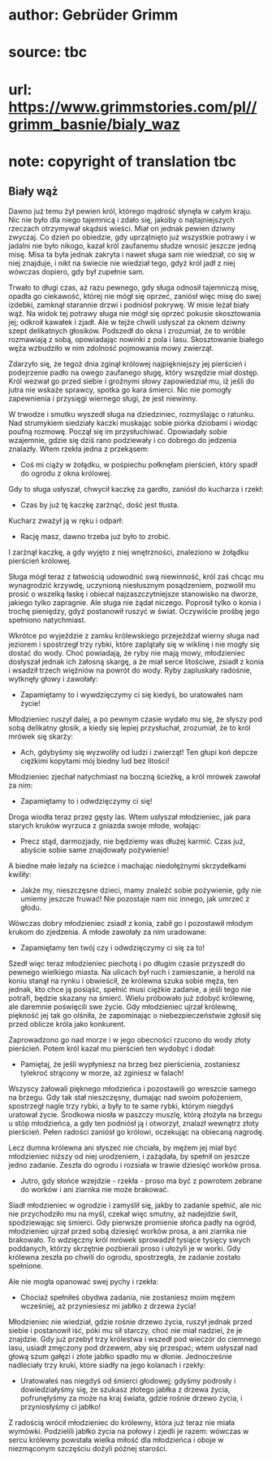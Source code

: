 # author: Gebrüder Grimm
# source: tbc
# url: https://www.grimmstories.com/pl//grimm_basnie/bialy_waz
# note: copyright of translation tbc

## Biały wąż 

Dawno już temu żył pewien król, którego mądrość słynęła w całym kraju.
Nic nie było dla niego tajemnicą i zdało się, jakoby o najtajniejszych
rzeczach otrzymywał skądsiś wieści. Miał on jednak pewien dziwny
zwyczaj. Co dzień po obiedzie, gdy uprzątnięto już wszystkie potrawy i w
jadalni nie było nikogo, kazał król zaufanemu słudze wnosić jeszcze
jedną misę. Misa ta była jednak zakryta i nawet sługa sam nie wiedział,
co się w niej znajduje, i nikt na świecie nie wiedział tego, gdyż król
jadł z niej wówczas dopiero, gdy był zupełnie sam.

Trwało to długi czas, aż razu pewnego, gdy sługa odnosił tajemniczą
misę, opadła go ciekawość, której nie mógł się oprzeć, zaniósł więc misę
do swej izdebki, zamknął starannie drzwi i podniósł pokrywę. W misie
leżał biały wąż. Na widok tej potrawy sługa nie mógł się oprzeć pokusie
skosztowania jej; odkroił kawałek i zjadł. Ale w tejże chwili usłyszał
za oknem dziwny szept delikatnych głosików. Podszedł do okna i
zrozumiał, że to wróble rozmawiają z sobą, opowiadając nowinki z pola i
lasu. Skosztowanie białego węża wzbudziło w nim zdolność pojmowania mowy
zwierząt.

Zdarzyło się, że tegoż dnia zginął królowej najpiękniejszy jej pierścień
i podejrzenie padło na owego zaufanego sługę, który wszędzie miał
dostęp. Król wezwał go przed siebie i groźnymi słowy zapowiedział mu, iż
jeśli do jutra nie wskaże sprawcy, spotka go kara śmierci. Nic nie
pomogły zapewnienia i przysięgi wiernego sługi, że jest niewinny.

W trwodze i smutku wyszedł sługa na dziedziniec, rozmyślając o ratunku.
Nad strumykiem siedziały kaczki muskając sobie piórka dziobami i wiodąc
poufną rozmowę. Począł się im przysłuchiwać. Opowiadały sobie wzajemnie,
gdzie się dziś rano podziewały i co dobrego do jedzenia znalazły. Wtem
rzekła jedna z przekąsem:

- Coś mi ciąży w żołądku, w pośpiechu połknęłam pierścień, który spadł
do ogrodu z okna królowej.

Gdy to sługa usłyszał, chwycił kaczkę za gardło, zaniósł do kucharza i
rzekł:

- Czas by już tę kaczkę zarżnąć, dość jest tłusta.

Kucharz zważył ją w ręku i odparł:

- Rację masz, dawno trzeba już było to zrobić.

I zarżnął kaczkę, a gdy wyjęto z niej wnętrzności, znaleziono w żołądku
pierścień królowej.

Sługa mógł teraz z łatwością udowodnić swą niewinność, król zaś chcąc mu
wynagrodzić krzywdę, uczynioną niesłusznym posądzeniem, pozwolił mu
prosić o wszelką łaskę i obiecał najzaszczytniejsze stanowisko na
dworze, jakiego tylko zapragnie. Ale sługa nie żądał niczego. Poprosił
tylko o konia i trochę pieniędzy, gdyż postanowił ruszyć w świat.
Oczywiście prośbę jego spełniono natychmiast.

Wkrótce po wyjeździe z zamku królewskiego przejeżdżał wierny sługa nad
jeziorem i spostrzegł trzy rybki, które zaplątały się w wiklinę i nie
mogły się dostać do wody. Choć powiadają, że ryby nie mają mowy,
młodzieniec dosłyszał jednak ich żałosną skargę, a że miał serce
litościwe, zsiadł z konia i wsadził trzech więźniów na powrót do wody.
Ryby zapluskały radośnie, wytknęły głowy i zawołały:

- Zapamiętamy to i wywdzięczymy ci się kiedyś, bo uratowałeś nam życie!

Młodzieniec ruszył dalej, a po pewnym czasie wydało mu się, że słyszy
pod sobą delikatny głosik, a kiedy się lepiej przysłuchał, zrozumiał, że
to król mrówek się skarży:

- Ach, gdybyśmy się wyzwoliły od ludzi i zwierząt! Ten głupi koń depcze
ciężkimi kopytami mój biedny lud bez litości!

Młodzieniec zjechał natychmiast na boczną ścieżkę, a król mrówek zawołał
za nim:

- Zapamiętamy to i odwdzięczymy ci się!

Droga wiodła teraz przez gęsty las. Wtem usłyszał młodzieniec, jak para
starych kruków wyrzuca z gniazda swoje młode, wołając:

- Precz stąd, darmozjady, nie będziemy was dłużej karmić. Czas już,
abyście sobie same znajdowały pożywienie!

A biedne małe leżały na ścieżce i machając niedołężnymi skrzydełkami
kwiliły:

- Jakże my, nieszczęsne dzieci, mamy znaleźć sobie pożywienie, gdy nie
umiemy jeszcze fruwać! Nie pozostaje nam nic innego, jak umrzeć z głodu.

Wówczas dobry młodzieniec zsiadł z konia, zabił go i pozostawił młodym
krukom do zjedzenia. A młode zawołały za nim uradowane:

- Zapamiętamy ten twój czy i odwdzięczymy ci się za to!

Szedł więc teraz młodzieniec piechotą i po długim czasie przyszedł do
pewnego wielkiego miasta. Na ulicach był ruch i zamieszanie, a herold na
koniu stanął na rynku i obwieścił, że królewna szuka sobie męża, ten
jednak, kto chce ją posiąść, spełnić musi ciężkie zadanie, a jeśli tego
nie potrafi, będzie skazany na śmierć. Wielu próbowało już zdobyć
królewnę, ale daremnie poświęcili swe życie. Gdy młodzieniec ujrzał
królewnę, piękność jej tak go olśniła, że zapominając o
niebezpieczeństwie zgłosił się przed oblicze króla jako konkurent.

Zaprowadzono go nad morze i w jego obecności rzucono do wody złoty
pierścień. Potem król kazał mu pierścień ten wydobyć i dodał:

- Pamiętaj, że jeśli wypłyniesz na brzeg bez pierścienia, zostaniesz
tylekroć strącony w morze, aż zginiesz w falach!

Wszyscy żałowali pięknego młodzieńca i pozostawili go wreszcie samego na
brzegu. Gdy tak stał nieszczęsny, dumając nad swoim położeniem,
spostrzegł nagle trzy rybki, a były to te same rybki, którym niegdyś
uratował życie. Środkowa niosła w paszczy muszlę, którą złożyła na
brzegu u stóp młodzieńca, a gdy ten podniósł ją i otworzył, znalazł
wewnątrz złoty pierścień. Pełen radości zaniósł go królowi, oczekując na
obiecaną nagrodę.

Lecz dumna królewna ani słyszeć nie chciała, by mężem jej miał być
młodzieniec niższy od niej urodzeniem, i zażądała, by spełnił on jeszcze
jedno zadanie. Zeszła do ogrodu i rozsiała w trawie dziesięć worków
prosa.

- Jutro, gdy słońce wzejdzie - rzekła - proso ma być z powrotem zebrane
do worków i ani ziarnka nie może brakować.

Siadł młodzieniec w ogrodzie i zamyślił się, jakby to zadanie spełnić,
ale nic nie przychodziło mu na myśl, czekał więc smutny, aż nadejdzie
świt, spodziewając się śmierci. Gdy pierwsze promienie słońca padły na
ogród, młodzieniec ujrzał przed sobą dziesięć worków prosa, a ani
ziarnka nie brakowało. To wdzięczny król mrówek sprowadził tysiące
tysięcy swych poddanych, którzy skrzętnie pozbierali proso i ułożyli je
w worki. Gdy królewna zeszła po chwili do ogrodu, spostrzegła, że
zadanie zostało spełnione.

Ale nie mogła opanować swej pychy i rzekła:

- Chociaż spełniłeś obydwa zadania, nie zostaniesz moim mężem
wcześniej, aż przyniesiesz mi jabłko z drzewa życia!

Młodzieniec nie wiedział, gdzie rośnie drzewo życia, ruszył jednak przed
siebie i postanowił iść, póki mu sił starczy, choć nie miał nadziei, że
je znajdzie. Gdy już przebył trzy królestwa i wszedł pod wieczór do
ciemnego lasu, usiadł zmęczony pod drzewem, aby się przespać; wtem
usłyszał nad głową szum gałęzi i złote jabłko spadło mu w dłonie.
Jednocześnie nadleciały trzy kruki, które siadły na jego kolanach i
rzekły:

- Uratowałeś nas niegdyś od śmierci głodowej; gdyśmy podrosły i
dowiedziałyśmy się, że szukasz złotego jabłka z drzewa życia,
pofrunęłyśmy za może na kraj świata, gdzie rośnie drzewo życia, i
przyniosłyśmy ci jabłko!

Z radością wrócił młodzieniec do królewny, która już teraz nie miała
wymówki. Podzielili jabłko życia na połowy i zjedli je razem: wówczas w
sercu królewny powstała wielka miłość dla młodzieńca i oboje w
niezmąconym szczęściu dożyli późnej starości.
